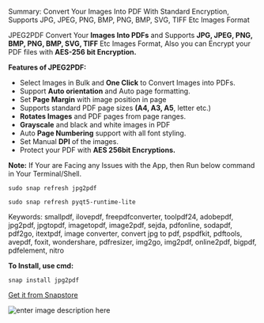 Summary: Convert Your Images Into PDF With Standard Encryption, Supports JPG, JPEG, PNG, BMP, PNG, BMP, SVG, TIFF Etc Images Format

JPEG2PDF Convert Your **Images Into PDFs** and Supports **JPG, JPEG, PNG, BMP, PNG, BMP, SVG, TIFF** Etc Images Format, Also you can Encrypt your PDF files with **AES-256 bit Encryption.**

**Features of JPEG2PDF:**

 - Select Images in Bulk and **One Click** to Convert Images into PDFs.
 - Support **Auto orientation** and Auto page formatting.
 - Set **Page Margin** with image position in page
 - Supports standard PDF page sizes **(A4, A3, A5**, letter etc.)
 - **Rotates Images** and PDF pages from page ranges.
 - **Grayscale** and black and white images in PDF
 - Auto **Page Numbering** support with all font styling.
 - Set Manual **DPI** of the images.
 - Protect your PDF with **AES 256bit Encryptions.**

**Note:**  If Your are Facing any Issues with the App, then Run below command in Your Terminal/Shell.

`sudo snap refresh jpg2pdf`

`sudo snap refresh pyqt5-runtime-lite`

Keywords: smallpdf, ilovepdf, freepdfconverter, toolpdf24, adobepdf, jpg2pdf, jpgtopdf, imagetopdf, image2pdf, sejda, pdfonline, sodapdf, pdf2go, itextpdf, image converter, convert jpg to pdf, pspdfkit, pdftools, avepdf, foxit, wondershare, pdfresizer, img2go, img2pdf, online2pdf, bigpdf, pdfelement, nitro

**To Install, use cmd:**

    snap install jpg2pdf

[Get it from Snapstore](https://snapcraft.io/jpg2pdf)

![enter image description here](https://camo.githubusercontent.com/ab077b20ad9938c23fbdac223ab101df5ed27329bbadbe7f98bfd62d5808f0a7/68747470733a2f2f736e617063726166742e696f2f7374617469632f696d616765732f6261646765732f656e2f736e61702d73746f72652d626c61636b2e737667)

